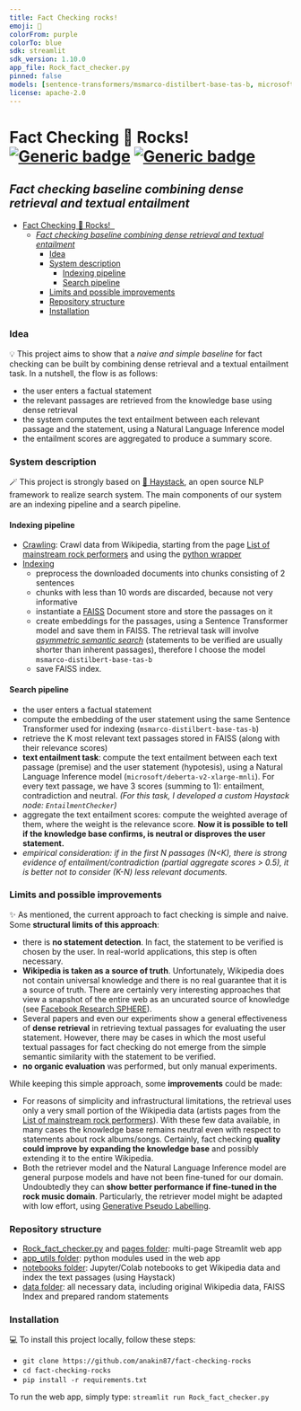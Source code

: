 ```yaml
---
title: Fact Checking rocks!
emoji: 🎸
colorFrom: purple
colorTo: blue
sdk: streamlit
sdk_version: 1.10.0
app_file: Rock_fact_checker.py
pinned: false
models: [sentence-transformers/msmarco-distilbert-base-tas-b, microsoft/deberta-v2-xlarge-mnli]
license: apache-2.0
---
```


# Fact Checking 🎸 Rocks! &nbsp; [![Generic badge](https://img.shields.io/badge/🤗-Open%20in%20Spaces-blue.svg)](https://huggingface.co/spaces/anakin87/fact-checking-rocks) [![Generic badge](https://img.shields.io/github/stars/anakin87/fact-checking-rocks?label=Github&style=social)](https://github.com/anakin87/fact-checking-rocks)

## *Fact checking baseline combining dense retrieval and textual entailment*

- [Fact Checking 🎸 Rocks!    ](#fact-checking--rocks---)
  - [*Fact checking baseline combining dense retrieval and textual entailment*](#fact-checking-baseline-combining-dense-retrieval-and-textual-entailment)
    - [Idea](#idea)
    - [System description](#system-description)
      - [Indexing pipeline](#indexing-pipeline)
      - [Search pipeline](#search-pipeline)
    - [Limits and possible improvements](#limits-and-possible-improvements)
    - [Repository structure](#repository-structure)
    - [Installation](#installation)

### Idea
💡 This project aims to show that a *naive and simple baseline* for fact checking can be built by combining dense retrieval and a textual entailment task.
In a nutshell, the flow is as follows:
* the user enters a factual statement
* the relevant passages are retrieved from the knowledge base using dense retrieval
* the system computes the text entailment between each relevant passage and the statement, using a Natural Language Inference model
* the entailment scores are aggregated to produce a summary score.

### System description
🪄 This project is strongly based on [🔎 Haystack](https://github.com/deepset-ai/haystack), an open source NLP framework to realize search system. The main components of our system are an indexing pipeline and a search pipeline.


#### Indexing pipeline
* [Crawling](https://github.com/anakin87/fact-checking-rocks/blob/321ba7893bbe79582f8c052493acfda497c5b785/notebooks/get_wikipedia_data.ipynb): Crawl data from Wikipedia, starting from the page [List of mainstream rock performers](https://en.wikipedia.org/wiki/List_of_mainstream_rock_performers) and using the [python wrapper](https://github.com/goldsmith/Wikipedia)
* [Indexing](https://github.com/anakin87/fact-checking-rocks/blob/321ba7893bbe79582f8c052493acfda497c5b785/notebooks/indexing.ipynb)
  * preprocess the downloaded documents into chunks consisting of 2 sentences
  * chunks with less than 10 words are discarded, because not very informative
  * instantiate a [FAISS](https://github.com/facebookresearch/faiss) Document store and store the passages on it
  * create embeddings for the passages, using a Sentence Transformer model and save them in FAISS. The retrieval task will involve [*asymmetric semantic search*](https://www.sbert.net/examples/applications/semantic-search/README.html#symmetric-vs-asymmetric-semantic-search) (statements to be verified are usually shorter than inherent passages), therefore I choose the model `msmarco-distilbert-base-tas-b`
  * save FAISS index.

#### Search pipeline

* the user enters a factual statement
* compute the embedding of the user statement using the same Sentence Transformer used for indexing (`msmarco-distilbert-base-tas-b`)
* retrieve the K most relevant text passages stored in FAISS (along with their relevance scores)
* **text entailment task**: compute the text entailment between each text passage (premise) and the user statement (hypotesis), using a Natural Language Inference model (`microsoft/deberta-v2-xlarge-mnli`). For every text passage, we have 3 scores (summing to 1): entailment, contradiction and neutral. *(For this task, I developed a custom Haystack node: `EntailmentChecker`)*
* aggregate the text entailment scores: compute the weighted average of them, where the weight is the relevance score. **Now it is possible to tell if the knowledge base confirms, is neutral or disproves the user statement.**
* *empirical consideration: if in the first N passages (N<K),  there is strong evidence of entailment/contradiction (partial aggregate scores > 0.5), it is better not to consider (K-N) less relevant documents.*

### Limits and possible improvements
 ✨ As mentioned, the current approach to fact checking is simple and naive. Some **structural limits of this approach**:
  * there is **no statement detection**. In fact, the statement to be verified is chosen by the user. In real-world applications, this step is often necessary.
  * **Wikipedia is taken as a source of truth**. Unfortunately, Wikipedia does not contain universal knowledge and there is no real guarantee that it is a source of truth. There are certainly very interesting approaches that view a snapshot of the entire web as an uncurated source of knowledge (see [Facebook Research SPHERE](https://arxiv.org/abs/2112.09924)).
  * Several papers and even our experiments show a general effectiveness of **dense retrieval** in retrieving textual passages for evaluating the user statement. However, there may be cases in which the most useful textual passages for fact checking do not emerge from the simple semantic similarity with the statement to be verified.
  * **no organic evaluation** was performed, but only manual experiments.

While keeping this simple approach, some **improvements** could be made:
* For reasons of simplicity and infrastructural limitations, the retrieval uses only a very small portion of the Wikipedia data (artists pages from the [List of mainstream rock performers](https://en.wikipedia.org/wiki/List_of_mainstream_rock_performers)). With these few data available, in many cases the knowledge base remains neutral even with respect to statements about rock albums/songs. Certainly, fact checking **quality could improve by expanding the knowledge base** and possibly extending it to the entire Wikipedia.
* Both the retriever model and the Natural Language Inference model are general purpose models and have not been fine-tuned for our domain. Undoubtedly they can **show better performance if fine-tuned in the rock music domain**. Particularly, the retriever model might be adapted with low effort, using [Generative Pseudo Labelling](https://haystack.deepset.ai/guides/gpl).

### Repository structure
* [Rock_fact_checker.py](Rock_fact_checker.py) and [pages folder](./pages/): multi-page Streamlit web app
* [app_utils folder](./app_utils/): python modules used in the web app
* [notebooks folder](./notebooks/): Jupyter/Colab notebooks to get Wikipedia data and index the text passages (using Haystack)
* [data folder](./data/): all necessary data, including original Wikipedia data, FAISS Index and prepared random statements

### Installation
💻 To install this project locally, follow these steps:
* `git clone https://github.com/anakin87/fact-checking-rocks`
* `cd fact-checking-rocks`
* `pip install -r requirements.txt`

To run the web app, simply type: `streamlit run Rock_fact_checker.py`
